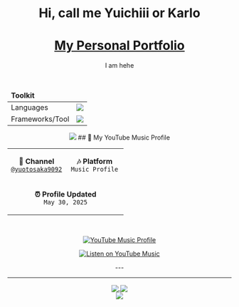 <div align="center">
    <h1>Hi, call me Yuichiii or Karlo</h1>
    <h1><a href="https://yukarlo15.github.io/">My Personal Portfolio</a></h1>
    <p>I am hehe</p>
    <br/>
    <table>
        <thead><td colspan="2"><b>Toolkit</b></td></thead>
        <tbody>
            <tr>
                <td>Languages</td>
                <td><!-- SKILLICONS --><img src="https://skillicons.dev/icons?i=py,cs,html,js,ts,cpp" /><!-- /SKILLICONS --></td>
            </tr>
            <tr>
                <td>Frameworks/Tool</td>
                <td><img src="https://skillicons.dev/icons?i=git,github,vscode,figma"/></td>
            </tr>
        </tbody>
    </table>
    <img src="https://komarev.com/ghpvc/?username=YuKARLO15&color=blueviolet&style=for-the-badge"/>
## 🎵 My YouTube Music Profile

<div align="center">

<table>
<tr>
<td align="center" width="50%">

**🎤 Channel**  
[`@yuotosaka9092`](https://music.youtube.com/@yuotosaka9092)

</td>
<td align="center" width="50%">

**🎶 Platform**  
`Music Profile`

</td>
</tr>
<tr>
<td align="center" colspan="2">

**⏰ Profile Updated**  
`May 30, 2025`

</td>
</tr>
</table>

<br>

[![YouTube Music Profile](https://img.shields.io/badge/YouTube%20Music-@yuotosaka9092-red?style=for-the-badge&logo=youtube-music&logoColor=white)](https://music.youtube.com/@yuotosaka9092)

[![Listen on YouTube Music](https://img.shields.io/badge/🎵_Listen_Along-FF0000?style=for-the-badge&logo=youtube-music&logoColor=white)](https://music.youtube.com/@yuotosaka9092)

</div>

---</div>

<hr/>

<div align="center">
    <a href="https://github.com/YuKARLO15?tab=repositories">
        <img src="https://github-readme-stats.vercel.app/api/top-langs?username=YuKARLO15&theme=transparent&hide_border=true&locale=en" align="center"/>
    </a>
    <a href="https://github.com/YuKARLO15">
        <img src="https://github-readme-stats.vercel.app/api?username=YuKARLO15&count_private=true&show_icons=true&theme=transparent&hide_border=true&locale=en" align="center"/><br/>
        <img src="https://github-profile-summary-cards.vercel.app/api/cards/profile-details?username=YuKARLO15&theme=transparent" align="center"/>
    </a>
</div>
